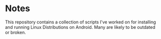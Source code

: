 Notes
=====

This repository contains a collection of scripts I've worked on for installing and running Linux Distributions on Android. Many are likely to be outdated or broken.
